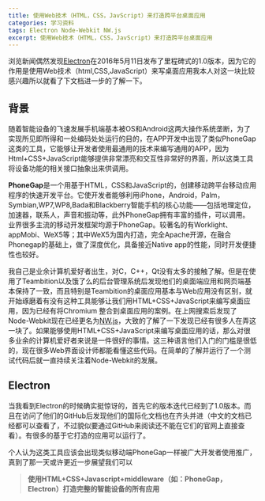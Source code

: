 ```yaml
---
title: 使用Web技术（HTML，CSS，JavScript）来打造跨平台桌面应用
categories: 学习资料
tags: Electron Node-Webkit NW.js
excerpt: 使用Web技术（HTML，CSS，JavScript）来打造跨平台桌面应用
---
```


浏览新闻偶然发现[Electron](Electron)在2016年5月11日发布了里程碑式的1.0版本，因为它的作用是使用Web技术（html,CSS,JavaScript）来写桌面应用我本人对这一块比较感兴趣所以就看了下文档进一步的了解一下。

## 背景

随着智能设备的飞速发展手机端基本被OS和Android这两大操作系统垄断，为了实现所见即所得和一处编码处处运行的目的，在APP开发中出现了类似PhoneGap这类的工具，它能够让开发者使用最通用的技术来编写通用的APP，因为Html+CSS+JavaScript能够提供非常漂亮和交互性非常好的界面，所以这类工具将设备功能的相关接口抽象出来供调用。

>
**PhoneGap**是一个用基于HTML，CSS和JavaScript的，创建移动跨平台移动应用程序的快速开发平台。它使开发者能够利用iPhone，Android，Palm，Symbian,WP7,WP8,Bada和Blackberry智能手机的核心功能——包括地理定位，加速器，联系人，声音和振动等，此外PhoneGap拥有丰富的插件，可以调用。
业界很多主流的移动开发框架均源于PhoneGap。较著名的有Worklight、appMobi、WeX5等；其中WeX5为国内打造，完全Apache开源，在融合Phonegap的基础上，做了深度优化，具备接近Native app的性能，同时开发便捷性也较好。

我自己是业余计算机爱好者出生，对C，C++，Qt没有太多的接触了解。但是在使用了Teambition以及饿了么的后台管理系统后发现他们的桌面端应用和网页端基本保持了一致，而且特别是Teambition的桌面应用基本与Web应用没有区别，就开始琢磨着有没有这种工具能够让我们用HTML+CSS+JavaScript来编写桌面应用，因为已经有将Chromium 整合到桌面应用的案例。在上网搜索后发现了Node-Webkit现在已经更名为[NW.js](NW.js)，大致的了解了一下发现已经有很多人在弄这一块了。如果能够使用HTML+CSS+JavaScript来编写桌面应用的话，那么对很多业余的计算机爱好者来说是一件很好的事情。这三种语言他们入门的门槛是很低的，现在很多Web界面设计师都能看懂这些代码。在简单的了解并运行了一个测试代码后就一直持续关注着Node-Webkit的发展。

## Electron

当我看到Electron的时候确实挺惊讶的，首先它的版本迭代已经到了1.0版本。而且在访问了他们的GitHub后发现他们的国际化文档也在齐头并进（中文的文档已经都可以查看了，不过貌似要通过GitHub来阅读还不能在它们的官网上直接查看）。有很多的基于它打造的应用可以运行了。

个人认为这类工具应该会出现类似移动端PhoneGap一样被广大开发者使用推广，真到了那一天或许更近一步展望我们可以

> **使用HTML+CSS+Javascript+middleware（如：PhoneGap，Electron）打造完整的智能设备的所有应用**

[NW.js]: http://nwjs.io/
[Electron]: http://electron.atom.io/